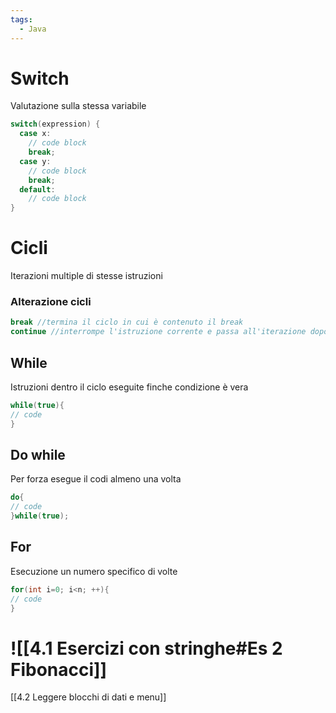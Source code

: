 ```yaml
---
tags:
  - Java
---
```

# Switch
Valutazione sulla stessa variabile
```Java
switch(expression) {
  case x:
    // code block
    break;
  case y:
    // code block
    break;
  default:
    // code block
}
```

# Cicli
Iterazioni multiple di stesse istruzioni
### Alterazione cicli
```Java
break //termina il ciclo in cui è contenuto il break
continue //interrompe l'istruzione corrente e passa all'iterazione dopo del ciclo
```
## While
Istruzioni dentro il ciclo eseguite finche condizione è vera
```Java
while(true){
// code
}
```
## Do while
Per forza esegue il codi almeno una volta
```Java
do{
// code
}while(true);
```
## For
Esecuzione un numero specifico di volte
```Java
for(int i=0; i<n; ++){
// code
}
```
# ![[4.1 Esercizi con stringhe#Es 2 Fibonacci]]
[[4.2 Leggere blocchi di dati e menu]]